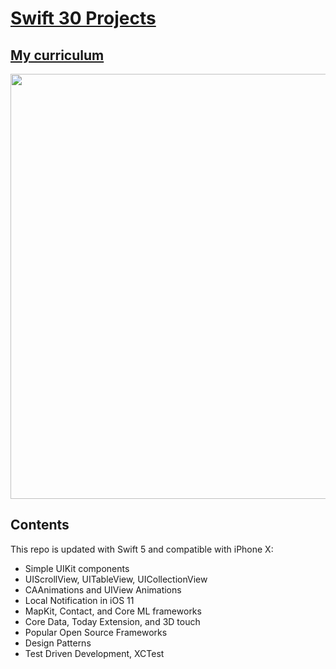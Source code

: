 # [Swift 30 Projects](https://github.com/soapyigu/Swift-30-Projects/)
## [My curriculum](https://velog.io/@nezhitsya/series/iOS)

<img width="680" src="https://user-images.githubusercontent.com/60697742/133610121-4742a2da-8616-46de-a32d-dcaa38aed701.png">

## Contents
This repo is updated with Swift 5 and compatible with iPhone X:

* Simple UIKit components
* UIScrollView, UITableView, UICollectionView
* CAAnimations and UIView Animations
* Local Notification in iOS 11
* MapKit, Contact, and Core ML frameworks
* Core Data, Today Extension, and 3D touch
* Popular Open Source Frameworks
* Design Patterns
* Test Driven Development, XCTest
